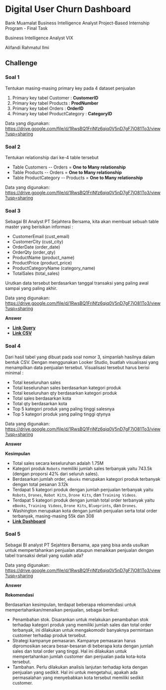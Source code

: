 # Digital User Churn Dashboard
Bank Muamalat Business Intelligence Analyst Project-Based Internship Program - Final Task 

Business Intelligence Analyst VIX

Alifandi Rahmatul Ilmi

## Challenge
### Soal 1
Tentukan masing-masing primary key pada 4 dataset penjualan
1. Primary key tabel Customer : **CustomerID**
2. Primary key tabel Products : **ProdNumber**
3. Primary key tabel Orders : **OrderID**
4. Primary key tabel ProductCategory : **CategoryID**

Data yang digunakan: https://drive.google.com/file/d/1RwsBQ1FriNfz6qiq0V5nD7gF7jO81To3/view?usp=sharing

### Soal 2
Tentukan relationship dari ke-4 table tersebut
* Table Customers -- Orders = **One to Many relationship**
* Table Products -- Orders = **One to Many relationship**
* Table ProductCategory -- Products = **One to Many relationship**
  
Data yang digunakan: https://drive.google.com/file/d/1RwsBQ1FriNfz6qiq0V5nD7gF7jO81To3/view?usp=sharing

### Soal 3
Sebagai BI Analyst PT Sejahtera Bersama, kita akan membuat sebuah table master yang berisikan informasi :
- CustomerEmail (cust_email)
- CustomerCity (cust_city)
- OrderDate (order_date)
- OrderQty (order_qty)
- ProductName (product_name)
- ProductPrice (product_price)
- ProductCategoryName (category_name)
- TotalSales (total_sales)
  
Urutkan data tersebut berdasarkan tanggal transaksi yang paling awal sampai yang paling akhir.

Data yang digunakan: https://drive.google.com/file/d/1RwsBQ1FriNfz6qiq0V5nD7gF7jO81To3/view?usp=sharing

**Answer**
* **[Link Query](https://github.com/al1fandi/Digital_User_Churn_Dashboard/blob/00b8f938fdb1c9e9456b9979c7e11b9c4258a752/Query_Soal_3.sql)**
* **[Link CSV](https://drive.google.com/file/d/1xWsK0SlRIPDsd0ugNC2_7HhY2RiDlqqE/view?usp=sharing)**

### Soal 4
Dari hasil tabel yang dibuat pada soal nomor 3, simpanlah hasilnya dalam bentuk CSV. Dengan menggunakan Looker Studio, buatlah visualisasi yang menampilkan data penjualan tersebut. Visualisasi tersebut harus berisi minimal :
- Total keseluruhan sales
- Total keseluruhan sales berdasarkan kategori produk
- Total keseluruhan qty berdasarkan kategori produk
- Total sales berdasarkan kota
- Total qty berdasarkan kota
- Top 5 kategori produk yang paling tinggi salesnya
- Top 5 kategori produk yang paling tinggi qtynya
  
Data yang digunakan: https://drive.google.com/file/d/1RwsBQ1FriNfz6qiq0V5nD7gF7jO81To3/view?usp=sharing

**Answer**

**Kesimpulan**
* Total sales secara keseluruhan adalah 1.75M
* Kategori produk `Robots` memiliki jumlah sales terbanyak yaitu 743.5k (dengan proporsi 42% dari seluruh sales).
* Berdasarkan jumlah order, `eBooks` merupakan kategori produk terbanyak dengan total pesanan 3.12k 
* Terdapat 5 kategori produk dengan jumlah penjualan terbanyak yaitu `Robots`, `Drones`, `Robot Kits`, `Drone Kits`, dan `Training Videos`.
* Terdapat 5 kategori produk dengan jumlah total order terbanyak yaitu `eBooks`, `Training Videos`, `Drone Kits`, `Blueprints`, dan `Drones`.
* Washington merupakan kota dengan jumlah penjualan serta total order terbanyak, masing-masing 55k dan 308
* **[Link Dashboard](https://lookerstudio.google.com/reporting/da9d37dc-9903-487f-9e8f-7cdf03004a25)**

### Soal 5
Sebagai BI analyst PT Sejahtera Bersama, apa yang bisa anda usulkan untuk mempertahankan penjualan ataupun menaikkan penjualan dengan tabel transaksi detail yang sudah ada?

Data yang digunakan: https://drive.google.com/file/d/1RwsBQ1FriNfz6qiq0V5nD7gF7jO81To3/view?usp=sharing

**Answer**

**Rekomendasi**

Berdasarkan kesimpulan, terdapat beberapa rekomendasi untuk mempertahankan/menaikan penjualan, sebagai berikut:
* Penambahan stok. Disarankan untuk melakukan penambahan stok terhadap kategori produk yang memiliki jumlah sales dan total order terbanyak, ini dilakukan untuk mengakomodir banyaknya permintaan customer terhadap produk tersebut.
* Strategi kampanye pemasaran. Kampanye pemasaran harus dipromosikan secara besar-besaran di beberapa kota dengan jumlah sales dan total order yang tinggi. Hal ini dilakukan untuk mempertahankan jumlah customer dan penjualan pada kota-kota tersebut. 
* Tambahan. Perlu dilakukan analisis lanjutan terhadap kota dengan penjualan yang sedikit. Hal ini untuk mengetahui, apakah ada permasalahan yang menyebabkan kota tersebut memiliki sedikit customer. 
